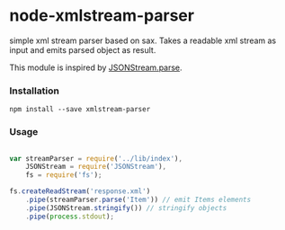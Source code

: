 node-xmlstream-parser
=====================

simple xml stream parser based on sax.
Takes a readable xml stream as input and emits parsed object as result.

This module is inspired by [JSONStream.parse](https://github.com/dominictarr/JSONStream#jsonstreamparsepath).

### Installation

`npm install --save xmlstream-parser`


### Usage

```js

var streamParser = require('../lib/index'),
    JSONStream = require('JSONStream'),
    fs = require('fs');

fs.createReadStream('response.xml')
    .pipe(streamParser.parse('Item')) // emit Items elements
    .pipe(JSONStream.stringify()) // stringify objects
    .pipe(process.stdout);
```

